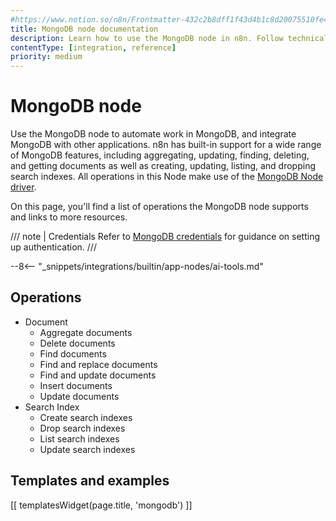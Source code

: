 ```yaml
---
#https://www.notion.so/n8n/Frontmatter-432c2b8dff1f43d4b1c8d20075510fe4
title: MongoDB node documentation
description: Learn how to use the MongoDB node in n8n. Follow technical documentation to integrate MongoDB node into your workflows.
contentType: [integration, reference]
priority: medium
---
```


# MongoDB node

Use the MongoDB node to automate work in MongoDB, and integrate MongoDB with other applications. n8n has built-in support for a wide range of MongoDB features, including aggregating, updating, finding, deleting, and getting documents as well as creating, updating, listing, and dropping search indexes.  All operations in this Node make use of the [MongoDB Node driver](https://www.mongodb.com/docs/drivers/node/current/).

On this page, you'll find a list of operations the MongoDB node supports and links to more resources.

/// note | Credentials
Refer to [MongoDB credentials](/integrations/builtin/credentials/mongodb.md) for guidance on setting up authentication. 
///

--8<-- "_snippets/integrations/builtin/app-nodes/ai-tools.md"

## Operations

* Document
	* Aggregate documents
	* Delete documents
	* Find documents
	* Find and replace documents
	* Find and update documents
	* Insert documents
	* Update documents
* Search Index
	* Create search indexes
	* Drop search indexes
	* List search indexes
	* Update search indexes

## Templates and examples

<!-- see https://www.notion.so/n8n/Pull-in-templates-for-the-integrations-pages-37c716837b804d30a33b47475f6e3780 -->
[[ templatesWidget(page.title, 'mongodb') ]]
